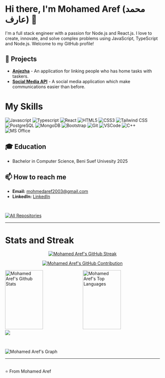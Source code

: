 
# Hi there, I'm Mohamed Aref (محمد عارف) 👋


I'm a full stack engineer with a passion for Node.js and React.js. I love to create, innovate, and solve complex problems using JavaScript, TypeScript and Node.js. Welcome to my GitHub profile!


## 🚀 Projects
- [**Anjezha**](github.com/anjezha/anjezha) - An application for linking people who has home tasks with taskers.
- [**Social Media API**](github.com/mohmedaref31/social-media-api) - A social media application which make communications easier than before.
  
# My Skills

![Javascript](https://img.shields.io/badge/Javascript-F0DB4F?style=for-the-badge&labelColor=white&logo=javascript)
![Typescript](https://img.shields.io/badge/Typescript-007acc?style=for-the-badge&labelColor=white&logo=typescript&logoColor=007acc)
![React](https://img.shields.io/badge/React-61DBFB?style=for-the-badge&labelColor=white&k&logo=react)
![HTML5](https://img.shields.io/badge/HTML5-E34F26?style=for-the-badge&labelColor=white&logo=html5)
![CSS3](https://img.shields.io/badge/CSS3-1572B6?style=for-the-badge&labelColor=white&logo=css3&logoColor=1572B6)
![Tailwind CSS](https://img.shields.io/badge/tailwindcss-0F172A?style=for-the-badge&labelColor=white&logo=tailwindcss)
![PostgreSQL](https://img.shields.io/badge/PostgreSQL-316192?style=for-the-badge&labelColor=white&logo=PostgreSQL)
![MongoDB](https://img.shields.io/badge/MongoDB-234ea94b?style=for-the-badge&labelColor=white&logo=MongoDB)
![Bootstrap](https://img.shields.io/badge/Bootstrap-563D7C?style=for-the-badge&labelColor=white&logo=bootstrap)
![Git](https://img.shields.io/badge/Git-F05032?style=for-the-badge&labelColor=white&logo=git)
![VSCode](https://img.shields.io/badge/Visual_Studio-0078d7?style=for-the-badge&labelColor=white&logo=visual%20studio&logoColor=0078d7)
![C++](https://img.shields.io/badge/C%2B%2B-00599C?style=for-the-badge&labelColor=white&logo=C%2B%2B&logoColor=00599C)
![MS Office](https://img.shields.io/badge/Microsoft_Office-D83B01?style=for-the-badge&labelColor=white&logo=microsoft&logoColor=D83B01)

## 🎓 Education
- Bachelor in Computer Science, Beni Suef Univesity 2025

## 📫 How to reach me
- **Email:** [mohmedaref2003@gmail.com](mailto:mohmedaref2003@gmail.com)
- **LinkedIn:** [LinkedIn](https://www.linkedin.com/in/mohamed-aref-850b78284/)


<br/>
<p align="left">
  <a href="https://github.com/mohmedaref?tab=repositories" target="_blank"><img alt="All Repositories" title="All Repositories" src="https://img.shields.io/badge/-All%20Repos-2962FF?style=for-the-badge&logo=koding&logoColor=white"/></a>
</p>
<hr/>

# Stats and Streak
<p align="center">
  <a href="https://github.com/mohmedaref31">
    <img src="https://github-readme-streak-stats.herokuapp.com/?user=mohmedaref31&theme=radical&border=7F3FBF&background=0D1117" alt="Mohamed Aref's GitHub Streak"/>
  </a>
</p>
<p align="center">
  <a href="https://github.com/mohmedaref31">
    <img src="https://github-profile-summary-cards.vercel.app/api/cards/profile-details?username=mohmedaref31&theme=radical" alt="Mohamed Aref's GitHub Contribution"/>
  </a>
</p>
<a> 

<a href="https://github.com/mohmedaref31"><img alt="Mohamed Aref's Github Stats" src="https://denvercoder1-github-readme-stats.vercel.app/api?username=mohmedaref31&show_icons=true&count_private=true&theme=react&border_color=7F3FBF&bg_color=0D1117&title_color=F85D7F&icon_color=F8D866" height="192px" width="49.5%"/></a>
  <a href="https://github.com/mohmedaref31"><img alt="Mohamed Aref's Top Languages" src="https://denvercoder1-github-readme-stats.vercel.app/api/top-langs/?username=mohmedaref31&langs_count=8&layout=compact&theme=react&border_color=7F3FBF&bg_color=0D1117&title_color=F85D7F&icon_color=F8D866" height="192px" width="49.5%"/></a>
</a>
<img src="https://wakatime.com/share/@mohmedaref31/87411c05-e7ea-4678-89a4-7fad93ab9fcf.svg"/>

  <br/>
  
![Mohamed Aref's Graph](https://github-readme-activity-graph.vercel.app/graph?username=mohmedaref31&custom_title=Hassan%20ELDash%27s%20GitHub%20Activity%20Graph&bg_color=0D1117&color=7F3FBF&line=7F3FBF&point=7F3FBF&area_color=FFFFFF&title_color=FFFFFF&area=true)
  <hr/>
  <br/>
⭐️ From Mohamed Aref
